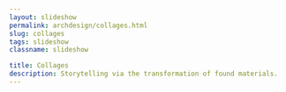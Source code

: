 ```yaml
---
layout: slideshow
permalink: archdesign/collages.html
slug: collages
tags: slideshow
classname: slideshow

title: Collages
description: Storytelling via the transformation of found materials.
---
```

<style>
  slideshow-carousel {
    --figcaption-place-self: center;
  }

  @media (orientation: landscape) {
    slideshow-carousel {
      --counter-place-self: center;
    }

    /* Ensures portrait and landdscape are the same size. */
    .slideshow {
      --img-max-inline-size: 100vh; 
    }
  }

  h2 + p {
    margin-block-start: 0;
  }
</style>
